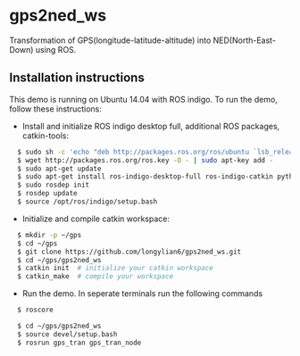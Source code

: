 gps2ned_ws
======

Transformation of GPS(longitude-latitude-altitude) into NED(North-East-Down) using ROS.

Installation instructions
------

This demo is running on Ubuntu 14.04 with ROS indigo. To run the demo, follow these instructions:

* Install and initialize ROS indigo desktop full, additional ROS packages, catkin-tools:
```sh
  $ sudo sh -c 'echo "deb http://packages.ros.org/ros/ubuntu `lsb_release -sc` main" > /etc/apt/sources.list.d/ros-latest.list'
  $ wget http://packages.ros.org/ros.key -O - | sudo apt-key add -
  $ sudo apt-get update
  $ sudo apt-get install ros-indigo-desktop-full ros-indigo-catkin python-catkin-tools 
  $ sudo rosdep init
  $ rosdep update
  $ source /opt/ros/indigo/setup.bash
```
* Initialize and compile catkin workspace:
```sh
  $ mkdir -p ~/gps
  $ cd ~/gps
  $ git clone https://github.com/longylian6/gps2ned_ws.git
  $ cd ~/gps/gps2ned_ws
  $ catkin init  # initialize your catkin workspace
  $ catkin_make  # compile your workspace
```
* Run the demo. In seperate terminals run the following commands
```sh
  $ roscore
```
```sh
  $ cd ~/gps/gps2ned_ws
  $ source devel/setup.bash
  $ rosrun gps_tran gps_tran_node
```

